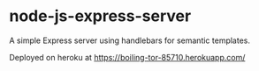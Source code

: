 # node-js-express-server
A simple Express server using handlebars for semantic templates.

Deployed on heroku at https://boiling-tor-85710.herokuapp.com/
